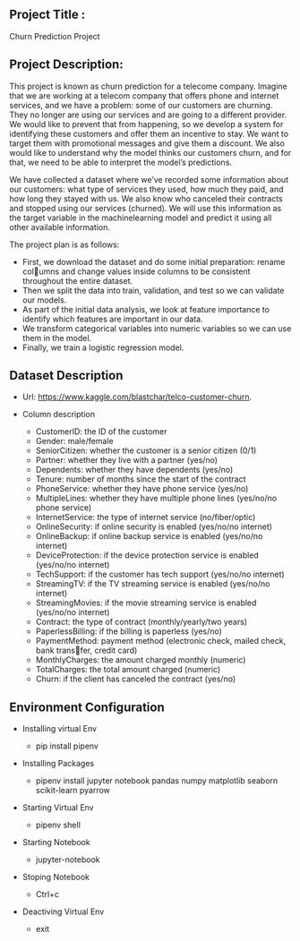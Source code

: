 ## Project Title :

Churn Prediction Project

## Project Description:

This project is known as churn prediction for a telecome company. Imagine that we are working at a telecom company that offers phone and internet
services, and we have a problem: some of our customers are churning. They no longer are using our services and are going to a different provider. We would like to prevent that from happening, so we develop a system for identifying these customers and offer them an incentive to stay. We want to target them with promotional messages and give them a discount. We also would like to understand why the model thinks our customers churn, and for that, we need to be able to interpret the model’s predictions.

We have collected a dataset where we’ve recorded some information about our customers: what type of services they used, how much they paid, and how long they stayed with us. We also know who canceled their contracts and stopped using our services (churned). We will use this information as the target variable in the machinelearning model and predict it using all other available information.

The project plan is as follows:

- First, we download the dataset and do some initial preparation: rename columns and change values inside columns to be consistent throughout the entire dataset.
- Then we split the data into train, validation, and test so we can validate our models.
- As part of the initial data analysis, we look at feature importance to identify which features are important in our data.
- We transform categorical variables into numeric variables so we can use them in the model.
- Finally, we train a logistic regression model.

## Dataset Description

- Url: https://www.kaggle.com/blastchar/telco-customer-churn.

- Column description
  - CustomerID: the ID of the customer
  - Gender: male/female
  - SeniorCitizen: whether the customer is a senior citizen (0/1)
  - Partner: whether they live with a partner (yes/no)
  - Dependents: whether they have dependents (yes/no)
  - Tenure: number of months since the start of the contract
  - PhoneService: whether they have phone service (yes/no)
  - MultipleLines: whether they have multiple phone lines (yes/no/no phone service)
  - InternetService: the type of internet service (no/fiber/optic)
  - OnlineSecurity: if online security is enabled (yes/no/no internet)
  - OnlineBackup: if online backup service is enabled (yes/no/no internet)
  - DeviceProtection: if the device protection service is enabled (yes/no/no internet)
  - TechSupport: if the customer has tech support (yes/no/no internet)
  - StreamingTV: if the TV streaming service is enabled (yes/no/no internet)
  - StreamingMovies: if the movie streaming service is enabled (yes/no/no internet)
  - Contract: the type of contract (monthly/yearly/two years)
  - PaperlessBilling: if the billing is paperless (yes/no)
  - PaymentMethod: payment method (electronic check, mailed check, bank transfer, credit card)
  - MonthlyCharges: the amount charged monthly (numeric)
  - TotalCharges: the total amount charged (numeric)
  - Churn: if the client has canceled the contract (yes/no)

## Environment Configuration

- Installing virtual Env

  - pip install pipenv

- Installing Packages

  - pipenv install jupyter notebook pandas numpy matplotlib seaborn scikit-learn pyarrow

- Starting Virtual Env

  - pipenv shell

- Starting Notebook

  - jupyter-notebook

- Stoping Notebook

  - Ctrl+c

- Deactiving Virtual Env
  - exit
